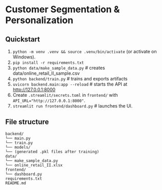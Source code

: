# Customer Segmentation & Personalization

## Quickstart

1. `python -m venv .venv && source .venv/bin/activate` (or activate on Windows).
2. `pip install -r requirements.txt`
3. `python data/make_sample_data.py` # creates data/online_retail_II_sample.csv
4. `python backend/train.py` # trains and exports artifacts
5. `uvicorn backend.main:app --reload` # starts the API at http://127.0.0.1:8000
6. Create `.streamlit/secrets.toml` in `frontend/` with `API_URL="http://127.0.0.1:8000"`.
7. `streamlit run frontend/dashboard.py` # launches the UI.

## File structure
```
backend/
└── main.py
└── train.py
└── models/
└── (generated .pkl files after training)
data/
└── make_sample_data.py
└── online_retail_II.xlsx
frontend/
└── dashboard.py
requirements.txt
README.md
```

